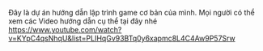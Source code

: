 Đây là dự án hướng dẫn lập trình game cơ bản của mình. Mọi người có thể xem các Video hướng dẫn cụ thể tại đây nhé
https://www.youtube.com/watch?v=KYpC4qsNhqU&list=PLIHqGv93BTq0y6xapmc8L4C4Aw9P57Srw
